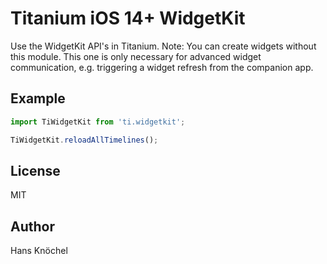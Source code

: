 # Titanium iOS 14+ WidgetKit

Use the WidgetKit API's in Titanium. Note: You can create widgets without this module. This one is only
necessary for advanced widget communication, e.g. triggering a widget refresh from the companion app.

## Example

```js
import TiWidgetKit from 'ti.widgetkit';

TiWidgetKit.reloadAllTimelines();
```

## License

MIT

## Author

Hans Knöchel
